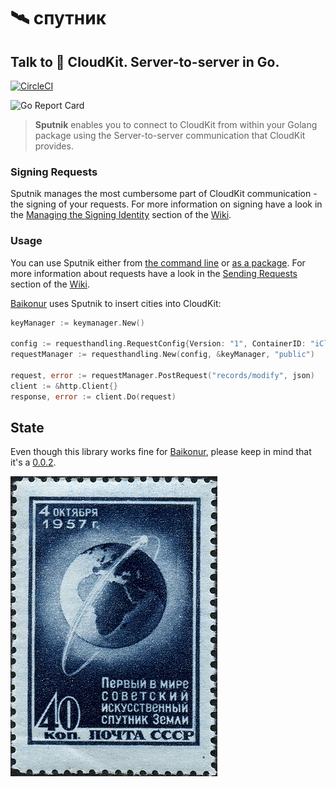 # 🛰 спутник

## Talk to  CloudKit. Server-to-server in Go.

[![CircleCI](https://circleci.com/bb/q231950/sputnik/tree/master.svg?style=svg)](https://circleci.com/bb/q231950/sputnik/tree/master)

![Go Report Card](https://goreportcard.com/badge/github.com/q231950/sputnik)

> **Sputnik** enables you to connect to CloudKit from within your Golang package using the Server-to-server communication that CloudKit provides.

### Signing Requests

Sputnik manages the most cumbersome part of CloudKit communication - the signing of your requests. For more information on signing have a look in the [Managing the Signing Identity](https://github.com/q231950/sputnik/wiki/Managing-the-Signing-Identity) section of the [Wiki](https://github.com/q231950/sputnik/wiki).

### Usage

You can use Sputnik either from [the command line](https://github.com/q231950/sputnik/wiki/Sending-Requests#the-sputnik-binary) or [as a package](https://github.com/q231950/sputnik/wiki/Sending-Requests#the-sputnik-package). For more information about requests have a look in the [Sending Requests](https://github.com/q231950/sputnik/wiki/Sending-Requests) section of the [Wiki](https://github.com/q231950/sputnik/wiki).

[Baikonur](https://github.com/q231950/baikonur) uses Sputnik to insert cities into CloudKit:

```go
keyManager := keymanager.New()

config := requesthandling.RequestConfig{Version: "1", ContainerID: "iCloud.com.elbedev.bish"}
requestManager := requesthandling.New(config, &keyManager, "public")

request, error := requestManager.PostRequest("records/modify", json)
client := &http.Client{}
response, error := client.Do(request)
```

## State

Even though this library works fine for [Baikonur](https://github.com/q231950/baikonur), please keep in mind that it's a [0.0.2](https://github.com/q231950/sputnik/releases).


![Gemeinfrei, <a href="https://commons.wikimedia.org/w/index.php?curid=229349">Link</a>](resources/331px-Sputnik-stamp-ussr.jpg)
